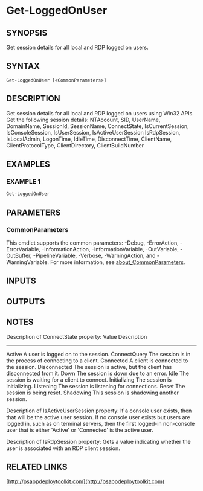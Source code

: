 ﻿---
editLink: false
isShowComments: false
external help file: PSAppDeployToolkit-help.xml
Module Name: PSAppDeployToolkit
online version: http://psappdeploytoolkit.com
schema: 2.0.0
---

# Get-LoggedOnUser

## SYNOPSIS
Get session details for all local and RDP logged on users.

## SYNTAX

```
Get-LoggedOnUser [<CommonParameters>]
```

## DESCRIPTION
Get session details for all local and RDP logged on users using Win32 APIs.
Get the following session details:
 NTAccount, SID, UserName, DomainName, SessionId, SessionName, ConnectState, IsCurrentSession, IsConsoleSession, IsUserSession, IsActiveUserSession
 IsRdpSession, IsLocalAdmin, LogonTime, IdleTime, DisconnectTime, ClientName, ClientProtocolType, ClientDirectory, ClientBuildNumber

## EXAMPLES

### EXAMPLE 1
```
Get-LoggedOnUser
```

## PARAMETERS

### CommonParameters
This cmdlet supports the common parameters: -Debug, -ErrorAction, -ErrorVariable, -InformationAction, -InformationVariable, -OutVariable, -OutBuffer, -PipelineVariable, -Verbose, -WarningAction, and -WarningVariable. For more information, see [about_CommonParameters](http://go.microsoft.com/fwlink/?LinkID=113216).

## INPUTS

## OUTPUTS

## NOTES
Description of ConnectState property:
Value		 Description
-----		 -----------
Active		 A user is logged on to the session.
ConnectQuery The session is in the process of connecting to a client.
Connected	 A client is connected to the session.
Disconnected The session is active, but the client has disconnected from it.
Down		 The session is down due to an error.
Idle		 The session is waiting for a client to connect.
Initializing The session is initializing.
Listening 	 The session is listening for connections.
Reset		 The session is being reset.
Shadowing	 This session is shadowing another session.

Description of IsActiveUserSession property:
If a console user exists, then that will be the active user session.
If no console user exists but users are logged in, such as on terminal servers, then the first logged-in non-console user that is either 'Active' or 'Connected' is the active user.

Description of IsRdpSession property:
Gets a value indicating whether the user is associated with an RDP client session.

## RELATED LINKS

[http://psappdeploytoolkit.com](http://psappdeploytoolkit.com)

